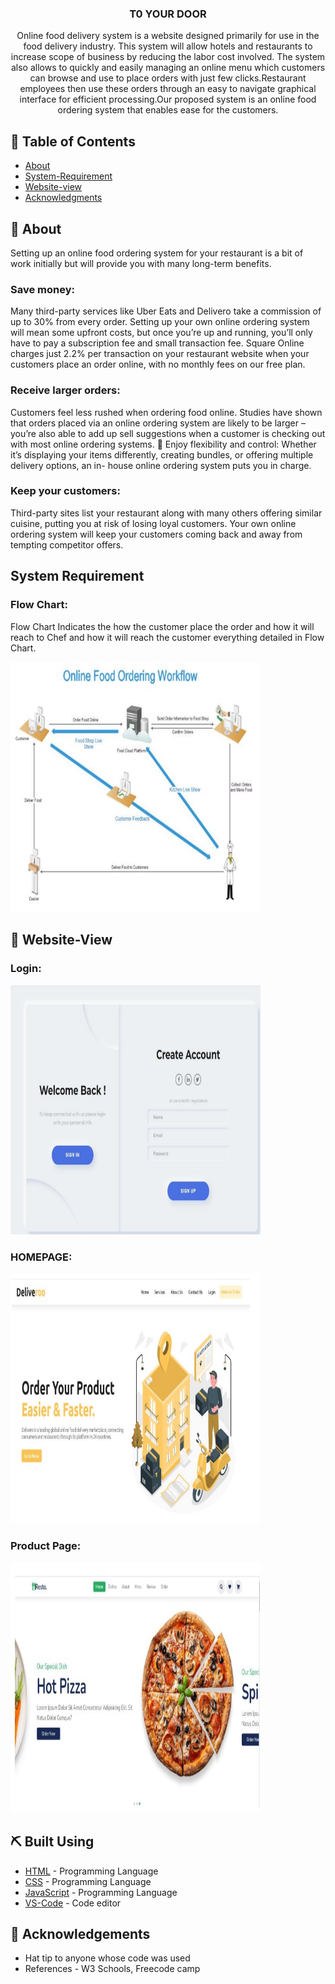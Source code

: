 
<h3 align="center">T0 YOUR DOOR</h3>



<p align="center"> Online food delivery system is a website designed primarily for use in the food delivery industry. This system will allow hotels and restaurants to increase scope of business by reducing the labor cost involved. The system also allows to quickly and easily managing an online menu which customers can browse and use to place orders with just few clicks.Restaurant employees then use these orders through an easy to navigate graphical interface for efficient processing.Our proposed system is an online food ordering system that enables ease for the customers.
    <br> 
</p>

## 📝 Table of Contents
- [About](#about)
- [System-Requirement](#system-requirement)
- [Website-view](#website-view)
- [Acknowledgments](#acknowledgement)

## 🧐 About <a name = "about"></a>
Setting up an online food ordering system for your restaurant is a bit of
work initially but will provide you with many long-term benefits.
### Save money: 
Many third-party services like Uber Eats and Delivero take a commission of up to 30% from every order. Setting up your own online ordering system will mean some upfront costs, but once you’re up and running, you’ll only have to pay a subscription fee and small transaction fee. Square Online charges just 2.2% per transaction on your restaurant website when your customers place an order online, with no
monthly fees on our free plan. 
### Receive larger orders: 
Customers feel less rushed when ordering food online. Studies have shown that orders placed via an online ordering system are likely to be larger – you’re also able to add up sell suggestions when a customer is checking out with most online ordering systems.  Enjoy flexibility and control: Whether it’s displaying your items differently, creating bundles, or offering multiple delivery options, an in- house online ordering system puts you in charge. 
### Keep your customers: 
Third-party sites list your restaurant along with many others offering similar cuisine, putting you at risk of losing loyal customers. Your own online ordering system will keep your customers
coming back and away from tempting competitor offers.


## System Requirement <a name = "system-requirement"></a>

### Flow Chart: 

Flow Chart Indicates the how the customer place the order and how it will reach to Chef and how it will reach the customer everything detailed in Flow Chart.

 <p>
<img width=400px height=400px src="/images/Flow.jpg">
</p>



## 🎈 Website-View <a name="website view"></a>
### Login:
<p>
<img width=400px height=400px src="/images/Login.jpg">
</p>

### HOMEPAGE:
<p>
<img width=400px height=400px src="/images/Home.jpg">
</p>

### Product Page:
<p>
<img width=400px height=400px src="/images/Product.jpg">
</p>






## ⛏️ Built Using <a name = "built_using"></a>
- [HTML](https://www.w3schools.com/html/) - Programming Language
- [CSS](https://www.w3schools.com/css/default.asp) - Programming Language
- [JavaScript](https://www.w3schools.com/js/default.asp) - Programming Language
- [VS-Code](https://www.VS-Code.com/) - Code editor



## 🎉 Acknowledgements <a name = "acknowledgement"></a>
- Hat tip to anyone whose code was used
- References - W3 Schools, Freecode camp


